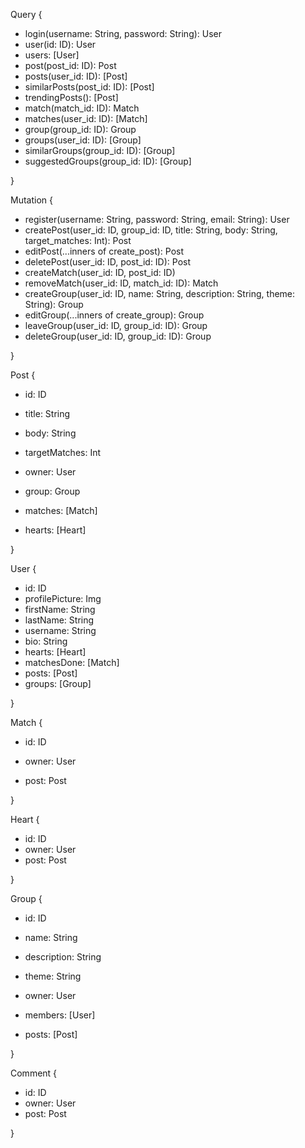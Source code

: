 Query {

* login(username: String, password: String): User 
* user(id: ID): User
* users: [User]
* post(post_id: ID): Post 
* posts(user_id: ID): [Post]
* similarPosts(post_id: ID): [Post]
* trendingPosts(): [Post]
* match(match_id: ID): Match
* matches(user_id: ID): [Match]
* group(group_id: ID): Group 
* groups(user_id: ID): [Group]
* similarGroups(group_id: ID): [Group]
* suggestedGroups(group_id: ID): [Group]

}

Mutation {

* register(username: String, password: String, email: String): User 
* createPost(user_id: ID, group_id: ID, title: String, body: String, target_matches: Int): Post  
* editPost(...inners of create_post): Post 
* deletePost(user_id: ID, post_id: ID): Post 
* createMatch(user_id: ID, post_id: ID)
* removeMatch(user_id: ID, match_id: ID): Match 
* createGroup(user_id: ID, name: String, description: String, theme: String): Group 
* editGroup(...inners of create_group): Group 
* leaveGroup(user_id: ID, group_id: ID): Group
* deleteGroup(user_id: ID, group_id: ID): Group

}

Post {

* id: ID 
* title: String 
* body: String 
* targetMatches: Int 

* owner: User 
* group: Group 

* matches: [Match]
* hearts: [Heart]

}

User {

* id: ID 
* profilePicture: Img 
* firstName: String 
* lastName: String 
* username: String  
* bio: String 
* hearts: [Heart]
* matchesDone: [Match]
* posts: [Post]
* groups: [Group]

}

Match {

* id: ID 

* owner: User 

* post: Post

}

Heart {

* id: ID
* owner: User
* post: Post 

}

Group {

* id: ID 
* name: String
* description: String 
* theme: String 

* owner: User 
* members: [User]
* posts: [Post]

}

Comment {

* id: ID
* owner: User
* post: Post 

}
